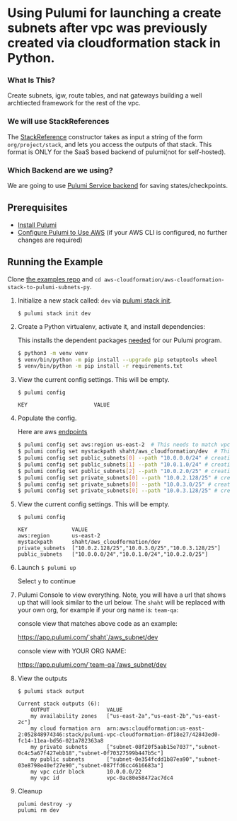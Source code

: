 # Using Pulumi for launching a create subnets after vpc was previously created via cloudformation stack in Python.

### What Is This?

Create subnets, igw, route tables, and nat gateways building a well archtiected framework for the rest of the vpc.

### We will use StackReferences
The [StackReference](https://www.pulumi.com/docs/intro/concepts/organizing-stacks-projects/#inter-stack-dependencies) constructor takes as input a string of the form `org/project/stack`, and lets you access the outputs of that stack.  This format is ONLY for the SaaS based backend of pulumi(not for self-hosted).

### Which Backend are we using?

We are going to use [Pulumi Service backend](https://www.pulumi.com/docs/intro/concepts/state/#pulumi-service-backend) for saving states/checkpoints.

## Prerequisites

* [Install Pulumi](https://www.pulumi.com/docs/get-started/install/)
* [Configure Pulumi to Use AWS](https://www.pulumi.com/docs/intro/cloud-providers/aws/setup/) (if your AWS CLI is configured, no further changes are required)

## Running the Example

Clone [the examples repo](https://github.com/pulumi-homelab/tusharshahrs/) and `cd aws-cloudformation/aws-cloudformation-stack-to-pulumi-subnets-py`.

1. Initialize a new stack called: `dev` via [pulumi stack init](https://www.pulumi.com/docs/reference/cli/pulumi_stack_init/).
    ```
    $ pulumi stack init dev
    ```

2. Create a Python virtualenv, activate it, and install dependencies:

    This installs the dependent packages [needed](https://www.pulumi.com/docs/intro/concepts/how-pulumi-works/) for our Pulumi program.

    ```bash
    $ python3 -m venv venv
    $ venv/bin/python -m pip install --upgrade pip setuptools wheel
    $ venv/bin/python -m pip install -r requirements.txt
    ```
    
3.  View the current config settings. This will be empty.
    ```
    $ pulumi config
    ```
    ```
    KEY                     VALUE
    ```

4. Populate the config.

   Here are aws [endpoints](https://docs.aws.amazon.com/general/latest/gr/rande.html)

    ```bash
    $ pulumi config set aws:region us-east-2  # This needs to match vpc region
    $ pulumi config set mystackpath shaht/aws_cloudformation/dev  # This needs to YOUR stackreference path
    $ pulumi config set public_subnets[0] --path "10.0.0.0/24" # creating a list of public subnet cidr blocks
    $ pulumi config set public_subnets[1] --path "10.0.1.0/24" # creating a list of public subnet cidr blocks
    $ pulumi config set public_subnets[2] --path "10.0.2.0/25" # creating a list of public subnet cidr blocks
    $ pulumi config set private_subnets[0] --path "10.0.2.128/25" # creating a list of private subnet cidr blocks
    $ pulumi config set private_subnets[0] --path "10.0.3.0/25" # creating a list of private subnet cidr blocks
    $ pulumi config set private_subnets[0] --path "10.0.3.128/25" # creating a list of private subnet cidr blocks
    
    ```

5.  View the current config settings. This will be empty.
    ```
    $ pulumi config
    ```
    ```
    KEY              VALUE
    aws:region       us-east-2
    mystackpath      shaht/aws_cloudformation/dev
    private_subnets  ["10.0.2.128/25","10.0.3.0/25","10.0.3.128/25"]
    public_subnets   ["10.0.0.0/24","10.0.1.0/24","10.0.2.0/25"]
    ```
    
6. Launch
 ```$ pulumi up```

    Select `y` to continue

7. Pulumi Console to view everything.  Note, you will have a url that shows up that will look similar to the url below.  The `shaht` will be replaced with your own org, for example if your org name is: `team-qa`:

   console view that matches above code as an example: 

   https://app.pulumi.com/`shaht`/aws_subnet/dev

   console view with YOUR ORG NAME:

   https://app.pulumi.com/`team-qa`/aws_subnet/dev


8.  View the outputs

    ```$ pulumi stack output```

    ```
    Current stack outputs (6):
        OUTPUT                  VALUE
        my availability zones   ["us-east-2a","us-east-2b","us-east-2c"]
        my cloud formation arn  arn:aws:cloudformation:us-east-2:052848974346:stack/pulumi-vpc-cloudformation-df18e27/42843ed0-fc14-11ea-bd56-021a782363a8
        my private subnets      ["subnet-08f20f5aab15e7037","subnet-0c4c5a67f427ebb18","subnet-0f70327599b447b5c"]
        my public subnets       ["subnet-0e354fcdd1b87ea90","subnet-03e8798e40ef27e90","subnet-087ffd6cc4616683a"]
        my vpc cidr block       10.0.0.0/22
        my vpc id               vpc-0ac80e58472ac7dc4

9.  Cleanup
    ```
    pulumi destroy -y
    pulumi rm dev
    ```
